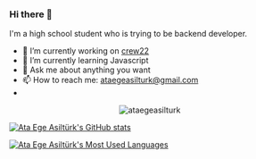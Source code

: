 ### Hi there 👋

<!--
**ataegeasilturk/ataegeasilturk** is a ✨ _special_ ✨ repository because its `README.md` (this file) appears on your GitHub profile.

Here are some ideas to get you started:

- 🔭 I’m currently working on ...
- 🌱 I’m currently learning ...
- 👯 I’m looking to collaborate on ...
- 🤔 I’m looking for help with ...
- 💬 Ask me about ...
- 📫 How to reach me: ...
- 😄 Pronouns: ...
- ⚡ Fun fact: ...
-->
I'm a high school student who is trying to be backend developer.

- 🔭 I’m currently working on [crew22](https://github.com/orgs/crew22)
- 🌱 I’m currently learning Javascript
- 💬 Ask me about anything you want 
- 📫 How to reach me: ataegeasilturk@gmail.com
- 
<p align="center"> <img src="https://komarev.com/ghpvc/?username=ataegeasilturk&label=Profile%20views&color=1fbcff&style=flat" alt="ataegeasilturk" /> </p>

[![Ata Ege Asiltürk's GitHub stats](https://camo.githubusercontent.com/09dca46aac7f12e74d9ef282dd406c475a11fc12000f0b6e47dca4c4fc301fb0/68747470733a2f2f6769746875622d726561646d652d73746174732e76657263656c2e6170702f6170693f757365726e616d653d6174616567656173696c7475726b2673686f775f69636f6e733d74727565266c6f63616c653d656e)](https://github.com/ataegeasilturk/ataegeasilturk)

[![Ata Ege Asiltürk's Most Used Languages](https://camo.githubusercontent.com/160de82f0c79cbb922682b169f6e2c67f1066a21b90db7f30ea38b7f4708cd73/68747470733a2f2f6769746875622d726561646d652d73746174732e76657263656c2e6170702f6170692f746f702d6c616e67733f757365726e616d653d6174616567656173696c7475726b2673686f775f69636f6e733d74727565266c6f63616c653d656e266c61796f75743d636f6d70616374)]((https://github.com/ataegeasilturk/ataegeasilturk))
